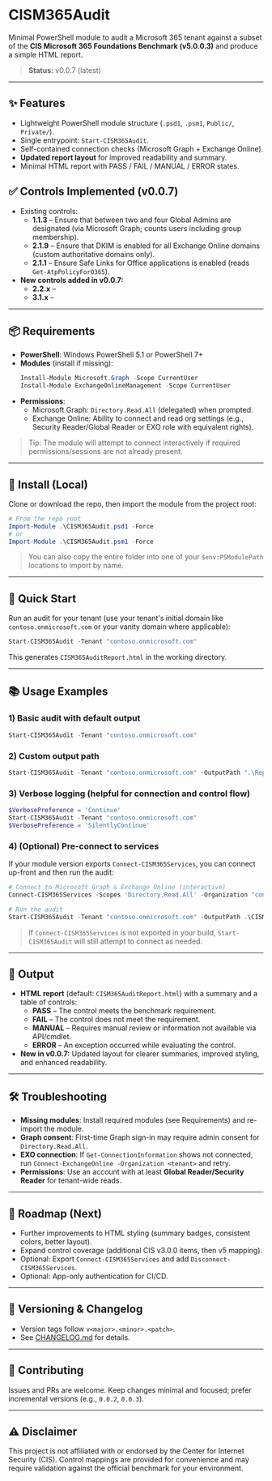 # CISM365Audit

Minimal PowerShell module to audit a Microsoft 365 tenant against a subset of the **CIS Microsoft 365 Foundations Benchmark (v5.0.0.3)** and produce a simple HTML report.

> **Status:** v0.0.7 (latest)

---

## ✨ Features
- Lightweight PowerShell module structure (`.psd1`, `.psm1`, `Public/`, `Private/`).
- Single entrypoint: `Start-CISM365Audit`.
- Self-contained connection checks (Microsoft Graph + Exchange Online).
- **Updated report layout** for improved readability and summary.
- Minimal HTML report with PASS / FAIL / MANUAL / ERROR states.

## ✅ Controls Implemented (v0.0.7)
- Existing controls:
  - **1.1.3** – Ensure that between two and four Global Admins are designated (via Microsoft Graph; counts users including group membership).
  - **2.1.9** – Ensure that DKIM is enabled for all Exchange Online domains (custom authoritative domains only).
  - **2.1.1** – Ensure Safe Links for Office applications is enabled (reads `Get-AtpPolicyForO365`).
- **New controls added in v0.0.7:**
    - **2.2.x** – 
    - **3.1.x** – 

---

## 📦 Requirements
- **PowerShell**: Windows PowerShell 5.1 or PowerShell 7+
- **Modules** (install if missing):
  ```powershell
  Install-Module Microsoft.Graph -Scope CurrentUser
  Install-Module ExchangeOnlineManagement -Scope CurrentUser
  ```
- **Permissions**:
  - Microsoft Graph: `Directory.Read.All` (delegated) when prompted.
  - Exchange Online: Ability to connect and read org settings (e.g., Security Reader/Global Reader or EXO role with equivalent rights).

> Tip: The module will attempt to connect interactively if required permissions/sessions are not already present.

---

## 🔧 Install (Local)
Clone or download the repo, then import the module from the project root:

```powershell
# From the repo root
Import-Module .\CISM365Audit.psd1 -Force
# or
Import-Module .\CISM365Audit.psm1 -Force
```

> You can also copy the entire folder into one of your `$env:PSModulePath` locations to import by name.

---

## 🚀 Quick Start
Run an audit for your tenant (use your tenant's initial domain like `contoso.onmicrosoft.com` or your vanity domain where applicable):

```powershell
Start-CISM365Audit -Tenant "contoso.onmicrosoft.com"
```

This generates `CISM365AuditReport.html` in the working directory.

---

## 📚 Usage Examples
### 1) Basic audit with default output
```powershell
Start-CISM365Audit -Tenant "contoso.onmicrosoft.com"
```

### 2) Custom output path
```powershell
Start-CISM365Audit -Tenant "contoso.onmicrosoft.com" -OutputPath ".\Reports\report.html"
```

### 3) Verbose logging (helpful for connection and control flow)
```powershell
$VerbosePreference = 'Continue'
Start-CISM365Audit -Tenant "contoso.onmicrosoft.com"
$VerbosePreference = 'SilentlyContinue'
```

### 4) (Optional) Pre-connect to services
If your module version exports `Connect-CISM365Services`, you can connect up-front and then run the audit:
```powershell
# Connect to Microsoft Graph & Exchange Online (interactive)
Connect-CISM365Services -Scopes 'Directory.Read.All' -Organization "contoso.onmicrosoft.com"

# Run the audit
Start-CISM365Audit -Tenant "contoso.onmicrosoft.com" -OutputPath .\CISM365AuditReport.html
```
> If `Connect-CISM365Services` is not exported in your build, `Start-CISM365Audit` will still attempt to connect as needed.

---

## 🧾 Output
- **HTML report** (default: `CISM365AuditReport.html`) with a summary and a table of controls:
  - **PASS** – The control meets the benchmark requirement.
  - **FAIL** – The control does not meet the requirement.
  - **MANUAL** – Requires manual review or information not available via API/cmdlet.
  - **ERROR** – An exception occurred while evaluating the control.
- **New in v0.0.7:** Updated layout for clearer summaries, improved styling, and enhanced readability.

---

## 🛠️ Troubleshooting
- **Missing modules**: Install required modules (see Requirements) and re-import the module.
- **Graph consent**: First-time Graph sign-in may require admin consent for `Directory.Read.All`.
- **EXO connection**: If `Get-ConnectionInformation` shows not connected, run `Connect-ExchangeOnline -Organization <tenant>` and retry.
- **Permissions**: Use an account with at least **Global Reader/Security Reader** for tenant-wide reads.

---

## 🧭 Roadmap (Next)
- Further improvements to HTML styling (summary badges, consistent colors, better layout).
- Expand control coverage (additional CIS v3.0.0 items, then v5 mapping).
- Optional: Export `Connect-CISM365Services` and add `Disconnect-CISM365Services`.
- Optional: App-only authentication for CI/CD.

---

## 🔖 Versioning & Changelog
- Version tags follow `v<major>.<minor>.<patch>`.
- See [CHANGELOG.md](CHANGELOG.md) for details.

---

## 🤝 Contributing
Issues and PRs are welcome. Keep changes minimal and focused; prefer incremental versions (e.g., `0.0.2`, `0.0.3`).

---

## ⚠️ Disclaimer
This project is not affiliated with or endorsed by the Center for Internet Security (CIS). Control mappings are provided for convenience and may require validation against the official benchmark for your environment.